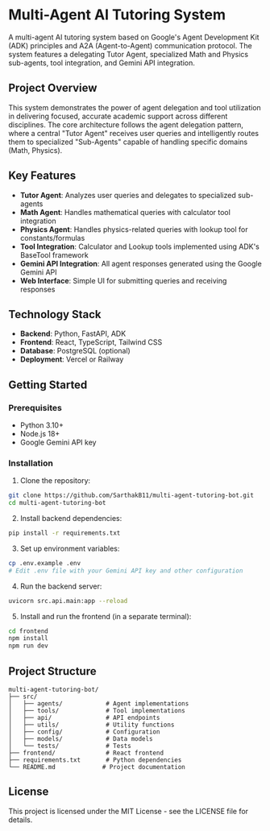 # Multi-Agent AI Tutoring System

A multi-agent AI tutoring system based on Google's Agent Development Kit (ADK) principles and A2A (Agent-to-Agent) communication protocol. The system features a delegating Tutor Agent, specialized Math and Physics sub-agents, tool integration, and Gemini API integration.

## Project Overview

This system demonstrates the power of agent delegation and tool utilization in delivering focused, accurate academic support across different disciplines. The core architecture follows the agent delegation pattern, where a central "Tutor Agent" receives user queries and intelligently routes them to specialized "Sub-Agents" capable of handling specific domains (Math, Physics).

## Key Features

- **Tutor Agent**: Analyzes user queries and delegates to specialized sub-agents
- **Math Agent**: Handles mathematical queries with calculator tool integration
- **Physics Agent**: Handles physics-related queries with lookup tool for constants/formulas
- **Tool Integration**: Calculator and Lookup tools implemented using ADK's BaseTool framework
- **Gemini API Integration**: All agent responses generated using the Google Gemini API
- **Web Interface**: Simple UI for submitting queries and receiving responses

## Technology Stack

- **Backend**: Python, FastAPI, ADK
- **Frontend**: React, TypeScript, Tailwind CSS
- **Database**: PostgreSQL (optional)
- **Deployment**: Vercel or Railway

## Getting Started

### Prerequisites

- Python 3.10+
- Node.js 18+
- Google Gemini API key

### Installation

1. Clone the repository:
```bash
git clone https://github.com/SarthakB11/multi-agent-tutoring-bot.git
cd multi-agent-tutoring-bot
```

2. Install backend dependencies:
```bash
pip install -r requirements.txt
```

3. Set up environment variables:
```bash
cp .env.example .env
# Edit .env file with your Gemini API key and other configuration
```

4. Run the backend server:
```bash
uvicorn src.api.main:app --reload
```

5. Install and run the frontend (in a separate terminal):
```bash
cd frontend
npm install
npm run dev
```

## Project Structure

```
multi-agent-tutoring-bot/
├── src/
│   ├── agents/            # Agent implementations
│   ├── tools/             # Tool implementations
│   ├── api/               # API endpoints
│   ├── utils/             # Utility functions
│   ├── config/            # Configuration
│   ├── models/            # Data models
│   └── tests/             # Tests
├── frontend/              # React frontend
├── requirements.txt       # Python dependencies
└── README.md             # Project documentation
```

## License

This project is licensed under the MIT License - see the LICENSE file for details.

